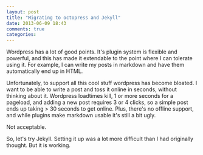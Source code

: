 ```yaml
---
layout: post
title: "Migrating to octopress and Jekyll"
date: 2013-06-09 18:43
comments: true
categories: 
---
```


Wordpress has a lot of good points. It's plugin system is flexible and powerful, and this has made it extendable to the point where I can tolerate using it. For example, I can write my posts in markdown and have them automatically end up in HTML. 

Unfortunately, to support all this cool stuff wordpress has become bloated. I want to be able to write a post and toss it online in seconds, without thinking about it. Wordpress loadtimes kill, 1 or more seconds for a pageload, and adding a new post requires 3 or 4 clicks, so a simple post ends up taking > 30 seconds to get online. Plus, there's no offline support, and while plugins make markdown usable it's still a bit ugly.

Not acceptable. 

So, let's try Jekyll. Setting it up was a lot more difficult than I had originally thought. But it is working. 